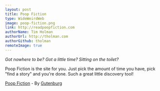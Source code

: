 ```yaml
---
layout: post
title: Poop Fiction
type: WideWeirdWeb
image: poop-fiction.png
link: http://readpoopfiction.com
authorName: Tim Holman
authorUrl: http://tholman.com
authorGithub: tholman
remoteImage: true
---
```

_Got nowhere to be? Got a little time? Sitting on the toilet?_

Poop Fiction is the site for you. Just pick the amount of time you have, pick "find a story" and you're done. Such a great little discovery tool!

[Poop Fiction](http://readpoopfiction.com) - By [Gutenburg](http://www.gutenberg.org/)
